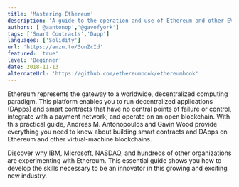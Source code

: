 ```yaml
---
title: 'Mastering Ethereum'
description: 'A guide to the operation and use of Ethereum and other EVM-compatible blockchains.'
authors: ['@aantonop','@gavofyork']
tags: ['Smart Contracts','Dapp']
languages: ['Solidity']
url: 'https://amzn.to/3onZcId'
featured: 'true'
level: 'Beginner'
date: 2018-11-13
alternateUrl: 'https://github.com/ethereumbook/ethereumbook'
---
```


Ethereum represents the gateway to a worldwide, decentralized computing paradigm. This platform enables you to run decentralized applications (DApps) and smart contracts that have no central points of failure or control, integrate with a payment network, and operate on an open blockchain. With this practical guide, Andreas M. Antonopoulos and Gavin Wood provide everything you need to know about building smart contracts and DApps on Ethereum and other virtual-machine blockchains.

Discover why IBM, Microsoft, NASDAQ, and hundreds of other organizations are experimenting with Ethereum. This essential guide shows you how to develop the skills necessary to be an innovator in this growing and exciting new industry.